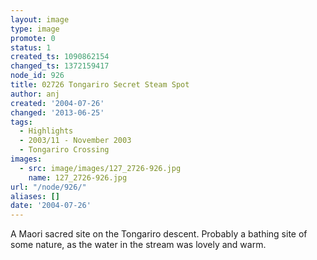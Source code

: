```yaml
---
layout: image
type: image
promote: 0
status: 1
created_ts: 1090862154
changed_ts: 1372159417
node_id: 926
title: 02726 Tongariro Secret Steam Spot
author: anj
created: '2004-07-26'
changed: '2013-06-25'
tags:
  - Highlights
  - 2003/11 - November 2003
  - Tongariro Crossing
images:
  - src: image/images/127_2726-926.jpg
    name: 127_2726-926.jpg
url: "/node/926/"
aliases: []
date: '2004-07-26'
---
```

A Maori sacred site on the Tongariro descent.  Probably a bathing site of some nature, as the water in the stream was lovely and warm.
